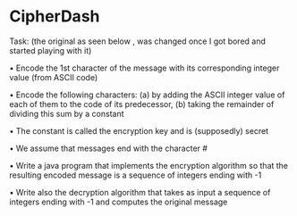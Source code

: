 
# CipherDash

Task:  (the original as seen below , was changed once I got bored and started playing with it)

• Encode the 1st character of the message with its corresponding integer value (from ASCII code)

• Encode the following characters: (a) by adding the ASCII integer value of each of them to the code of its predecessor, (b) taking the remainder of dividing this sum by a constant

• The constant is called the encryption key and is (supposedly) secret

• We assume that messages end with the character #

• Write a java program that implements the encryption algorithm so that the resulting encoded message is a sequence of integers ending with -1

• Write also the decryption algorithm that takes as input a sequence of integers ending with -1 and computes the original message
